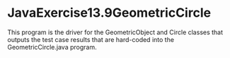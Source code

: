 # JavaExercise13.9GeometricCircle

This program is the driver for the GeometricObject and Circle classes that outputs the test case results that are hard-coded into the GeometricCircle.java program.
